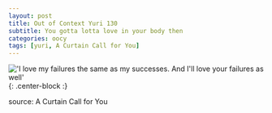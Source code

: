 ```yaml
---
layout: post
title: Out of Context Yuri 130
subtitle: You gotta lotta love in your body then
categories: oocy
tags: [yuri, A Curtain Call for You]
---
```



!['I love my failures the same as my successes. And I'll love your failures as well'](https://imgur.com/9hmh7Vy.png){: .center-block :}



source: A Curtain Call for You